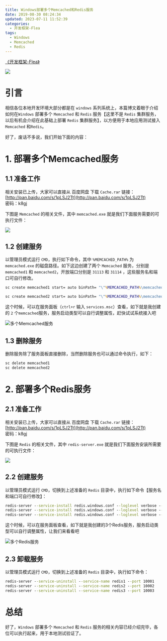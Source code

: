 ```yaml
---
title: Windows部署多个Memcached和Redis服务
date: 2019-08-30 08:24:34
updated: 2023-07-11 11:52:39
categories:
  - 开发框架-Flea
tags:
  - Windows
  - Memcached
  - Redis
---
```


[《开发框架-Flea》](/categories/开发框架-Flea/)

![](/images/cache.png)

# 引言
相信各位本地开发环境大部分都是在 `windows` 系列系统上，本篇博文着眼于介绍如何在`Windows` 部署多个 `Memcached` 和 `Redis` 服务【这里不是 `Redis` 集群服务，以后有机会介绍在此基础上部署 `Redis` 集群服务】，以方便用于本地应用测试接入`Memcached` 和`Redis`。

好了，废话不多说，我们开始下面的内容：
# 1. 部署多个Memcached服务
## 1.1 准备工作
相关安装已上传，大家可以直接从 百度网盘 下载 `Cache.rar`
链接：[http://pan.baidu.com/s/1pLSJ2Tt](http://pan.baidu.com/s/1pLSJ2Tt)  
密码：k8gj

下图是 `Memcached` 的相关文件，其中 `memcached.exe` 就是我们下面服务需要的可执行文件：

![](memcached.png)

## 1.2 创建服务
以管理员模式运行 `CMD`，执行如下命令，其中 `%MEMCACHED_PATH%` 为`memcached.exe` 的磁盘路径。如下这边创建了两个 `Memcached` 服务，分别是`memcached1` 和 `memcached2`，开放端口分别是 `31113` 和 `31114` ，这些服务名和端口可自行修改。

```cmd
sc create memcached1 start= auto binPath= "\"%MEMCACHED_PATH%\memcached.exe\" -d runservice -m 512 -c 2048 -p 31113"  DisplayName= "memcached1"

sc create memcached2 start= auto binPath= "\"%MEMCACHED_PATH%\memcached.exe\" -d runservice -m 512 -c 2048 -p 31114"  DisplayName= "memcached2"
```
这个时候，可以在服务面板（`ctrl+r` 输入 `services.msc`）查看，如下就是我创建的 `2` 个`memcached`服务，服务启动类型可以自行调整属性，赶快试试系统接入吧

![多个Memcached服务](memcached-service.png)

## 1.3 删除服务
删除服务除了服务面板直接删除，当然删除服务也可以通过命令执行，如下：
```cmd
sc delete memcached1
sc delete memcached2
```

# 2. 部署多个Redis服务
## 2.1 准备工作
相关安装已上传，大家可以直接从 百度网盘 下载 `Cache.rar`
链接：[http://pan.baidu.com/s/1pLSJ2Tt](http://pan.baidu.com/s/1pLSJ2Tt)  
密码：k8gj

下图是 `Redis` 的相关文件，其中 `redis-server.exe` 就是我们下面服务安装所需要的可执行文件：

![](redis.png)

## 2.2 创建服务
以管理员模式运行 `CMD`，切换到上述准备的 `Redis` 目录中，执行如下命令【服务名和端口可自行修改】：
```cmd
redis-server --service-install redis.windows.conf --loglevel verbose --service-name redis1 --port 10001
redis-server --service-install redis.windows.conf --loglevel verbose --service-name redis2 --port 10002
redis-server --service-install redis.windows.conf --loglevel verbose --service-name redis3 --port 10003
```
这个时候，可以在服务面板查看，如下就是我创建的3个Redis服务，服务启动类型可以自行调整属性，让我们来看看吧

![多个Redis服务](redis-service.png)

## 2.3 卸载服务
以管理员模式运行 `CMD`，切换到上述准备的 `Redis` 目录中，执行如下命令：
```cmd
redis-server --service-uninstall --service-name redis1 --port 10001
redis-server --service-uninstall --service-name redis2 --port 10002
redis-server --service-uninstall --service-name redis3 --port 10003
```

# 总结
好了，`Windows` 部署多个 `Memcached` 和 `Redis` 服务的相关内容已经介绍完毕，各位可以执行起来，用于本地测试验证了。
